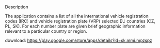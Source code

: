 Description

The application contains a list of all the international vehicle registration codes (IRC)
and vehicle registration plate (VRP) selected EU countries (CZ, PL, SK).
For each number plate are given brief geographic information relevant to a particular country or region.

download: https://play.google.com/store/apps/details?id=sk.mmi.mpzspz
